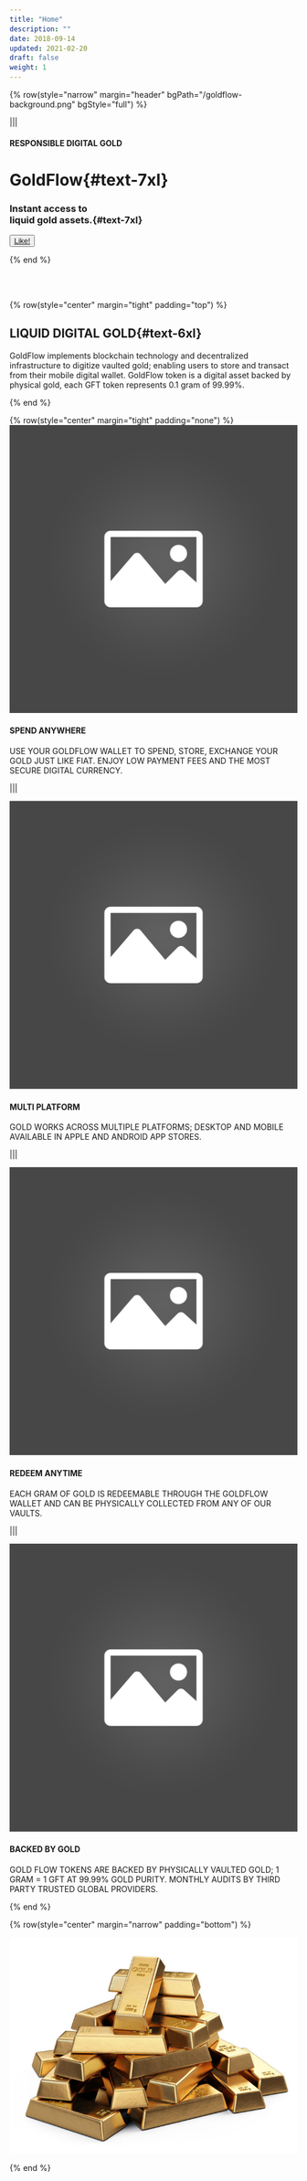 ```yaml
---
title: "Home"
description: ""
date: 2018-09-14
updated: 2021-02-20
draft: false
weight: 1
---
```





<!-- section 1 (header) -->


{% row(style="narrow" margin="header" bgPath="/goldflow-background.png" bgStyle="full") %}





|||

#### RESPONSIBLE DIGITAL GOLD

# GoldFlow{#text-7xl}


### Instant access to <br> liquid gold assets.{#text-7xl}




<button>[Like!](/)</button>

{% end %}

<br>
<br>

<!-- section 2  -->

{% row(style="center" margin="tight" padding="top") %}

## LIQUID DIGITAL GOLD{#text-6xl}

GoldFlow implements blockchain technology and decentralized infrastructure to digitize vaulted gold; 
enabling users to store and transact from their mobile digital wallet. GoldFlow token is a digital asset backed by physical gold,
each GFT token represents 0.1 gram of 99.99%.


{% end %}

{% row(style="center" margin="tight" padding="none") %}
![Lorem](placeholder.jpg#small#mx-auto)

#### **SPEND ANYWHERE**

USE YOUR GOLDFLOW WALLET TO SPEND, STORE, EXCHANGE YOUR GOLD JUST LIKE FIAT. ENJOY LOW PAYMENT FEES AND THE MOST SECURE DIGITAL CURRENCY. 

|||

![Lorem](placeholder.jpg#small#mx-auto)

#### **MULTI PLATFORM**

GOLD WORKS ACROSS MULTIPLE PLATFORMS; DESKTOP AND MOBILE AVAILABLE IN APPLE AND ANDROID APP STORES.

|||

![Lorem](placeholder.jpg#small#mx-auto)

#### **REDEEM ANYTIME**

EACH GRAM OF GOLD IS REDEEMABLE THROUGH THE GOLDFLOW WALLET AND CAN BE PHYSICALLY COLLECTED FROM ANY OF OUR VAULTS.

|||

![Lorem](placeholder.jpg#small#mx-auto)

#### **BACKED BY GOLD**

GOLD FLOW TOKENS ARE BACKED BY PHYSICALLY VAULTED GOLD; 1 GRAM = 1 GFT AT 99.99% GOLD PURITY. MONTHLY AUDITS BY THIRD PARTY TRUSTED GLOBAL PROVIDERS.


{% end %}


{% row(style="center" margin="narrow" padding="bottom") %}

![Image](gold.jpg#medium#mx-auto)


{% end %}

